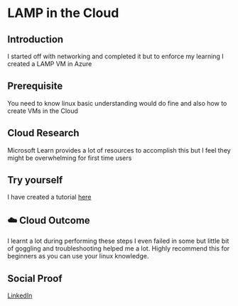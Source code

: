 # LAMP in the Cloud

## Introduction

I started off with networking and completed it but to enforce my learning I created a LAMP VM in Azure

## Prerequisite

You need to know linux basic understanding would do fine and also how to create VMs in the Cloud 

## Cloud Research

Microsoft Learn provides a lot of resources to accomplish this but I feel they might be overwhelming for first time users

## Try yourself

I have created a tutorial [here](https://dev.to/pankaj892/lamp-stack-in-microsoft-azure-5065)

## ☁️ Cloud Outcome

I learnt a lot during performing these steps I even failed in some but little bit of goggling and troubleshooting helped me a lot.
Highly recommend this for beginners as you can use your linux knowledge.


## Social Proof

[LinkedIn](https://www.linkedin.com/feed/update/urn:li:share:7019702904408215552/)
